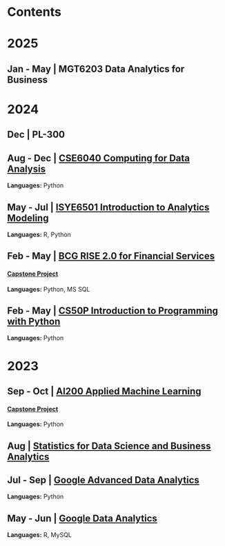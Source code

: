 # Contents
# 2025
## Jan - May | MGT6203 Data Analytics for Business

# 2024
## Dec | PL-300

## Aug - Dec | [CSE6040 Computing for Data Analysis]()
**Languages:** Python

## May - Jul | [ISYE6501 Introduction to Analytics Modeling]()
**Languages:** R, Python

## Feb - May | [BCG RISE 2.0 for Financial Services]()
#### [Capstone Project]()
**Languages:** Python, MS SQL

## Feb - May | [CS50P Introduction to Programming with Python]()
**Languages:** Python

# 2023
## Sep - Oct | [AI200 Applied Machine Learning]()
#### [Capstone Project]()
**Languages:** Python

## Aug | [Statistics for Data Science and Business Analytics]()

## Jul - Sep | [Google Advanced Data Analytics]()
**Languages:** Python

## May - Jun | [Google Data Analytics]()
**Languages:** R, MySQL
